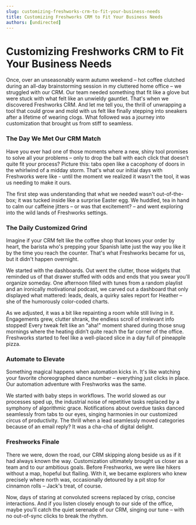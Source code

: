```yaml
---
slug: customizing-freshworks-crm-to-fit-your-business-needs
title: Customizing Freshworks CRM to Fit Your Business Needs
authors: [undirected]
---
```


# Customizing Freshworks CRM to Fit Your Business Needs

Once, over an unseasonably warm autumn weekend – hot coffee clutched during an all-day brainstorming session in my cluttered home office – we struggled with our CRM. Our team needed something that fit like a glove but were stuck with what felt like an unwieldy gauntlet. That's when we discovered Freshworks CRM. And let me tell you, the thrill of unwrapping a tool that could grow and mold with us felt like finally stepping into sneakers after a lifetime of wearing clogs. What followed was a journey into customization that brought us from stiff to seamless.

### The Day We Met Our CRM Match

Have you ever had one of those moments where a new, shiny tool promises to solve all your problems – only to drop the ball with each click that doesn’t quite fit your process? Picture this: tabs open like a cacophony of doors in the whirlwind of a midday storm. That's what our initial days with Freshworks were like - until the moment we realized it wasn't the tool, it was us needing to make it ours.

The first step was understanding that what we needed wasn't out-of-the-box; it was tucked inside like a surprise Easter egg. We huddled, tea in hand to calm our caffeine jitters – or was that excitement? – and went exploring into the wild lands of Freshworks settings.

### The Daily Customized Grind 

Imagine if your CRM felt like the coffee shop that knows your order by heart, the barista who's prepping your Spanish latte just the way you like it by the time you reach the counter. That's what Freshworks became for us, but it didn't happen overnight.

We started with the dashboards. Out went the clutter, those widgets that reminded us of that drawer stuffed with odds and ends that you swear you'll organize someday. One afternoon filled with tunes from a random playlist and an ironically motivational podcast, we carved out a dashboard that only displayed what mattered: leads, deals, a quirky sales report for Heather – she of the humorously color-coded charts.

As we adjusted, it was a bit like repainting a room while still living in it. Engagements grew, clutter shrank, the endless scroll of irrelevant info stopped! Every tweak felt like an "aha!" moment shared during those snug mornings where the heating didn’t quite reach the far corner of the office. Freshworks started to feel like a well-placed slice in a day full of pineapple pizza.

### Automate to Elevate

Something magical happens when automation kicks in. It's like watching your favorite choreographed dance number – everything just clicks in place. Our automation adventure with Freshworks was the same. 

We started with baby steps in workflows. The world slowed as our processes sped up, the industrial noise of repetitive tasks replaced by a symphony of algorithmic grace. Notifications about overdue tasks danced seamlessly from tabs to our eyes, singing harmonies in our customized circus of productivity. The thrill when a lead seamlessly moved categories because of an email reply? It was a cha-cha of digital delight.

### Freshworks Finale

There we were, down the road, our CRM skipping along beside us as if it had always known the way. Customization ultimately brought us closer as a team and to our ambitious goals. Before Freshworks, we were like hikers without a map, hopeful but flailing. With it, we became explorers who knew precisely where north was, occasionally detoured by a pit stop for cinnamon rolls – Jack's treat, of course.

Now, days of staring at convoluted screens replaced by crisp, concise interactions. And if you listen closely enough to our side of the office, maybe you’ll catch the quiet serenade of our CRM, singing our tune – with no out-of-sync clicks to break the rhythm.